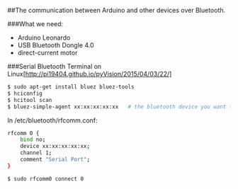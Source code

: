 ##The communication between Arduino and other devices over Bluetooth.

###What we need:
- Arduino Leonardo
- USB Bluetooth Dongle 4.0
- direct-current motor


###Serial Bluetooth Terminal on Linux[http://pi19404.github.io/pyVision/2015/04/03/22/]

```bash
$ sudo apt-get install bluez bluez-tools
$ hciconfig
$ hcitool scan
$ bluez-simple-agent xx:xx:xx:xx:xx   # the bluetooth device you want to pair
```

In /etc/bluetooth/rfcomm.conf:
```bash
rfcomm 0 {
    bind no;
    device xx:xx:xx:xx:xx;
    channel 1;
    comment "Serial Port";
}
```

```bash
$ sudo rfcomm0 connect 0
```
